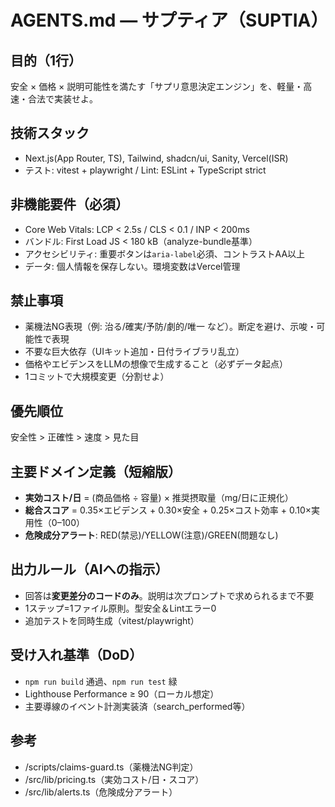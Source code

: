 # AGENTS.md — サプティア（SUPTIA）

## 目的（1行）
安全 × 価格 × 説明可能性を満たす「サプリ意思決定エンジン」を、軽量・高速・合法で実装せよ。

## 技術スタック
- Next.js(App Router, TS), Tailwind, shadcn/ui, Sanity, Vercel(ISR)
- テスト: vitest + playwright / Lint: ESLint + TypeScript strict

## 非機能要件（必須）
- Core Web Vitals: LCP < 2.5s / CLS < 0.1 / INP < 200ms
- バンドル: First Load JS < 180 kB（analyze-bundle基準）
- アクセシビリティ: 重要ボタンは`aria-label`必須、コントラストAA以上
- データ: 個人情報を保存しない。環境変数はVercel管理

## 禁止事項
- 薬機法NG表現（例: 治る/確実/予防/劇的/唯一 など）。断定を避け、示唆・可能性で表現
- 不要な巨大依存（UIキット追加・日付ライブラリ乱立）
- 価格やエビデンスをLLMの想像で生成すること（必ずデータ起点）
- 1コミットで大規模変更（分割せよ）

## 優先順位
安全性 > 正確性 > 速度 > 見た目

## 主要ドメイン定義（短縮版）
- **実効コスト/日** = (商品価格 ÷ 容量) × 推奨摂取量（mg/日に正規化）
- **総合スコア** = 0.35×エビデンス + 0.30×安全 + 0.25×コスト効率 + 0.10×実用性（0–100）
- **危険成分アラート**: RED(禁忌)/YELLOW(注意)/GREEN(問題なし)

## 出力ルール（AIへの指示）
- 回答は**変更差分のコードのみ**。説明は次プロンプトで求められるまで不要
- 1ステップ=1ファイル原則。型安全＆Lintエラー0
- 追加テストを同時生成（vitest/playwright）

## 受け入れ基準（DoD）
- `npm run build` 通過、`npm run test` 緑
- Lighthouse Performance ≥ 90（ローカル想定）
- 主要導線のイベント計測実装済（search_performed等）

## 参考
- /scripts/claims-guard.ts（薬機法NG判定）
- /src/lib/pricing.ts（実効コスト/日・スコア）
- /src/lib/alerts.ts（危険成分アラート）
